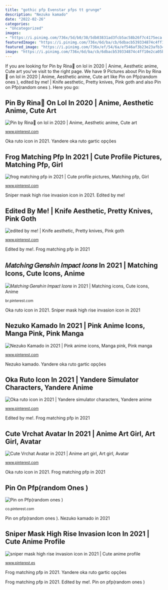 ```yaml
---
title: "gothic pfp Evenstar pfps tt grunge"
description: "Nezuko kamado"
date: "2022-02-26"
categories:
- "Uncategorized"
images:
- "https://i.pinimg.com/736x/5d/b0/38/5db03831ad3fcb5ac58b26f7c4175eca.jpg"
featuredImage: "https://i.pinimg.com/736x/6d/ba/cb/6dbacb539334874c4ff10e2ca05b2893.jpg"
featured_image: "https://i.pinimg.com/736x/ef/54/6a/ef546af3b23e23afb34968bbc3a40cc5.jpg"
image: "https://i.pinimg.com/736x/6d/ba/cb/6dbacb539334874c4ff10e2ca05b2893.jpg"
---
```


If you are looking for Pin by Rina🍓 on lol in 2020 | Anime, Aesthetic anime, Cute art you've visit to the right page. We have 9 Pictures about Pin by Rina🍓 on lol in 2020 | Anime, Aesthetic anime, Cute art like Pin on Pfp(random ones ), edited by me! | Knife aesthetic, Pretty knives, Pink goth and also Pin on Pfp(random ones ). Here you go:

## Pin By Rina🍓 On Lol In 2020 | Anime, Aesthetic Anime, Cute Art

![Pin by Rina🍓 on lol in 2020 | Anime, Aesthetic anime, Cute art](https://i.pinimg.com/736x/6d/ba/cb/6dbacb539334874c4ff10e2ca05b2893.jpg "Nezuko kamado")

<small>www.pinterest.com</small>

Oka ruto icon in 2021. Yandere oka ruto gartic opções

## Frog Matching Pfp In 2021 | Cute Profile Pictures, Matching Pfp, Girl

![frog matching pfp in 2021 | Cute profile pictures, Matching pfp, Girl](https://i.pinimg.com/736x/5d/b0/38/5db03831ad3fcb5ac58b26f7c4175eca.jpg "Oka ruto icon in 2021")

<small>www.pinterest.com</small>

Sniper mask high rise invasion icon in 2021. Edited by me!

## Edited By Me! | Knife Aesthetic, Pretty Knives, Pink Goth

![edited by me! | Knife aesthetic, Pretty knives, Pink goth](https://i.pinimg.com/736x/75/36/76/753676a921a25134238d1ffcc115fd48.jpg "Evenstar pfps tt grunge")

<small>www.pinterest.com</small>

Edited by me!. Frog matching pfp in 2021

## 𝑀𝑎𝑡𝑐ℎ𝑖𝑛𝑔 𝐺𝑒𝑛𝑠ℎ𝑖𝑛 𝐼𝑚𝑝𝑎𝑐𝑡 𝐼𝑐𝑜𝑛𝑠 In 2021 | Matching Icons, Cute Icons, Anime

![𝑀𝑎𝑡𝑐ℎ𝑖𝑛𝑔 𝐺𝑒𝑛𝑠ℎ𝑖𝑛 𝐼𝑚𝑝𝑎𝑐𝑡 𝐼𝑐𝑜𝑛𝑠 in 2021 | Matching icons, Cute icons, Anime](https://i.pinimg.com/736x/e6/bc/d5/e6bcd57208038dd1cac3414e182369d4.jpg "Oka ruto icon in 2021")

<small>br.pinterest.com</small>

Oka ruto icon in 2021. Sniper mask high rise invasion icon in 2021

## Nezuko Kamado In 2021 | Pink Anime Icons, Manga Pink, Pink Manga

![Nezuko Kamado in 2021 | Pink anime icons, Manga pink, Pink manga](https://i.pinimg.com/736x/c5/bd/62/c5bd6205d256e7d5398fa900407e35af.jpg "Sniper mask high rise invasion icon in 2021")

<small>www.pinterest.com</small>

Nezuko kamado. Yandere oka ruto gartic opções

## Oka Ruto Icon In 2021 | Yandere Simulator Characters, Yandere Anime

![Oka ruto icon in 2021 | Yandere simulator characters, Yandere anime](https://i.pinimg.com/736x/52/e5/5c/52e55c03ddfe422237be3175cfee0e41.jpg "Pin by rina🍓 on lol in 2020")

<small>www.pinterest.com</small>

Edited by me!. Frog matching pfp in 2021

## Cute Vrchat Avatar In 2021 | Anime Art Girl, Art Girl, Avatar

![Cute Vrchat Avatar in 2021 | Anime art girl, Art girl, Avatar](https://i.pinimg.com/736x/70/8d/96/708d96890679ecbf0ca3b067b3f79521.jpg "Pin by rina🍓 on lol in 2020")

<small>www.pinterest.com</small>

Oka ruto icon in 2021. Frog matching pfp in 2021

## Pin On Pfp(random Ones )

![Pin on Pfp(random ones )](https://i.pinimg.com/736x/7b/a4/f2/7ba4f2954d91bc676e6c65e9301e568a.jpg "Nezuko kamado in 2021")

<small>co.pinterest.com</small>

Pin on pfp(random ones ). Nezuko kamado in 2021

## Sniper Mask High Rise Invasion Icon In 2021 | Cute Anime Profile

![sniper mask high rise invasion icon in 2021 | Cute anime profile](https://i.pinimg.com/736x/ef/54/6a/ef546af3b23e23afb34968bbc3a40cc5.jpg "Cybergoth myspace 8bit br4t windows93")

<small>www.pinterest.es</small>

Frog matching pfp in 2021. Yandere oka ruto gartic opções

Frog matching pfp in 2021. Edited by me!. Pin on pfp(random ones )
